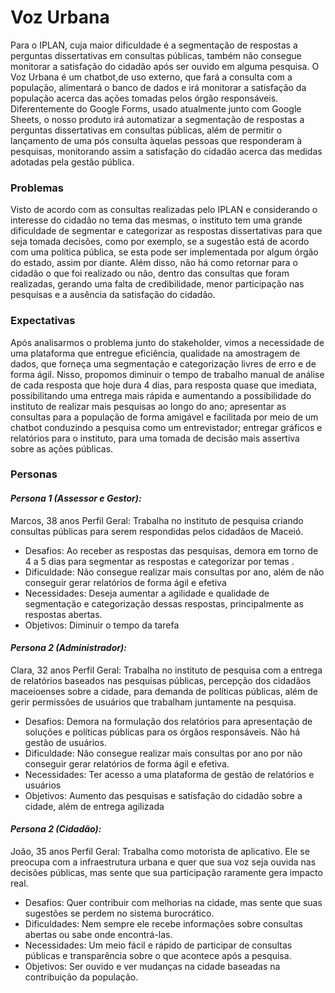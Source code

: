 # Voz Urbana

Para o IPLAN, cuja maior dificuldade é a segmentação de respostas a perguntas dissertativas em consultas públicas, também não consegue monitorar a satisfação do cidadão após ser ouvido em alguma pesquisa. O Voz Urbana é um chatbot,de uso externo, que fará a consulta com a população, alimentará o banco de dados e irá monitorar a satisfação da população acerca das ações tomadas pelos órgão responsáveis. Diferentemente do Google Forms, usado atualmente junto com Google Sheets, o nosso produto irá automatizar a segmentação de respostas a perguntas dissertativas em consultas públicas, além de permitir o lançamento de uma pós consulta àquelas pessoas que responderam à pesquisas, monitorando assim a satisfação do cidadão acerca das medidas adotadas pela gestão pública.

### Problemas 

Visto de acordo com as consultas realizadas pelo IPLAN e considerando o interesse do cidadão no tema das mesmas, o instituto tem uma grande dificuldade de segmentar e categorizar as respostas dissertativas para que seja tomada decisões, como por exemplo, se a sugestão está de acordo com uma política pública, se esta pode ser implementada por algum órgão do estado, assim por diante. Além disso, não há como retornar para o cidadão o que foi realizado ou não, dentro das consultas que foram realizadas, gerando uma falta de credibilidade, menor participação nas pesquisas e a ausência da satisfação do cidadão.

### Expectativas 

Após analisarmos o problema junto do stakeholder, vimos a necessidade de uma plataforma que entregue eficiência, qualidade na amostragem de dados, que forneça uma segmentação e categorização livres de erro e de forma ágil. Nisso, propomos diminuir o tempo de trabalho manual de análise de cada resposta que hoje dura 4 dias, para resposta quase que imediata, possibilitando uma entrega mais rápida e aumentando a possibilidade do instituto de realizar mais pesquisas ao longo do ano; apresentar as consultas para a população de forma amigável e facilitada por meio de um chatbot conduzindo a pesquisa como um entrevistador; entregar gráficos e relatórios para o instituto, para uma tomada de decisão mais assertiva sobre as ações públicas.

### Personas
#### _Persona 1 (Assessor e Gestor):_
Marcos, 38 anos Perfil Geral: Trabalha no instituto de pesquisa criando consultas públicas para serem respondidas pelos cidadãos de Maceió. 
- Desafios: Ao receber as respostas das pesquisas, demora em torno de 4 a 5 dias para segmentar as respostas e categorizar por temas . 
- Dificuldade: Não consegue realizar mais consultas por ano, além de não conseguir gerar relatórios de forma ágil e efetiva 
- Necessidades: Deseja aumentar a agilidade e qualidade de segmentação e categorização dessas respostas, principalmente as respostas abertas.
- Objetivos: Diminuir o tempo da tarefa

#### _Persona 2 (Administrador):_
Clara, 32 anos Perfil Geral: Trabalha no instituto de pesquisa com a entrega de relatórios baseados nas pesquisas públicas, percepção dos cidadãos maceioenses sobre a cidade, para demanda de políticas públicas, além de gerir permissões de usuários que trabalham juntamente na pesquisa.
- Desafios: Demora na formulação dos relatórios para apresentação de soluções e políticas públicas para os órgãos responsáveis. Não há gestão de usuários.
- Dificuldade: Não consegue realizar mais consultas por ano por não conseguir gerar relatórios de forma ágil e efetiva. 
- Necessidades: Ter acesso a uma plataforma de gestão de relatórios e usuários 
- Objetivos: Aumento das pesquisas e satisfação do cidadão sobre a cidade, além de entrega agilizada

#### _Persona 2 (Cidadão):_
João, 35 anos Perfil Geral: Trabalha como motorista de aplicativo. Ele se preocupa com a infraestrutura urbana e quer que sua voz seja ouvida nas decisões públicas, mas sente que sua participação raramente gera impacto real. 
- Desafios: Quer contribuir com melhorias na cidade, mas sente que suas sugestões se perdem no sistema burocrático. 
- Dificuldades: Nem sempre ele recebe informações sobre consultas abertas ou sabe onde encontrá-las.
- Necessidades: Um meio fácil e rápido de participar de consultas públicas e transparência sobre o que acontece após a pesquisa. 
- Objetivos: Ser ouvido e ver mudanças na cidade baseadas na contribuição da população.
